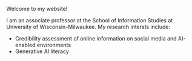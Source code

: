 Welcome to my website!

I am an associate professor at the School of Information Studies at University of Wisconsin-Milwaukee. My research intersts include:

- Credibility assessment of online information on social media and AI-enabled environments
- Generative AI literacy


